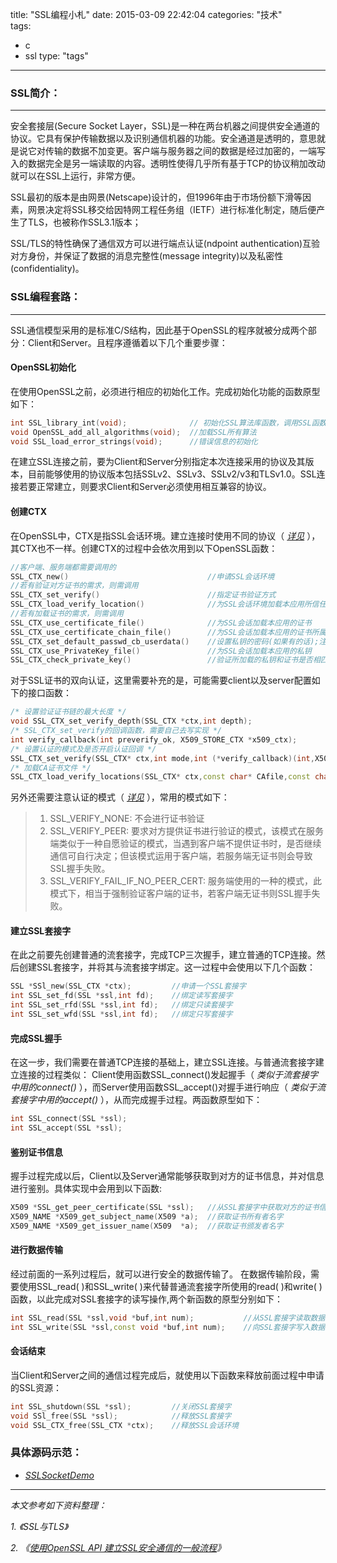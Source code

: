 title: "SSL编程小札"
date: 2015-03-09 22:42:04
categories: "技术"  
tags: 
  - c
  - ssl 
type: "tags"
---

### SSL简介：
---

安全套接层(Secure Socket Layer，SSL)是一种在两台机器之间提供安全通道的协议。它具有保护传输数据以及识别通信机器的功能。安全通道是透明的，意思就是说它对传输的数据不加变更。客户端与服务器之间的数据是经过加密的，一端写入的数据完全是另一端读取的内容。透明性使得几乎所有基于TCP的协议稍加改动就可以在SSL上运行，非常方便。

SSL最初的版本是由网景(Netscape)设计的，但1996年由于市场份额下滑等因素，网景决定将SSL移交给因特网工程任务组（IETF）进行标准化制定，随后便产生了TLS，也被称作SSL3.1版本；

SSL/TLS的特性确保了通信双方可以进行端点认证(ndpoint authentication)互验对方身份，并保证了数据的消息完整性(message integrity)以及私密性(confidentiality)。
<!--more-->
### SSL编程套路：
---

SSL通信模型采用的是标准C/S结构，因此基于OpenSSL的程序就被分成两个部分：Client和Server。且程序遵循着以下几个重要步骤：

#### OpenSSL初始化

在使用OpenSSL之前，必须进行相应的初始化工作。完成初始化功能的函数原型如下： 
```cpp
int SSL_library_int(void);              // 初始化SSL算法库函数，调用SSL函数之前必须调用此函数
void OpenSSL_add_all_algorithms(void);  //加载SSL所有算法
void SSL_load_error_strings(void);      //错误信息的初始化  
```
在建立SSL连接之前，要为Client和Server分别指定本次连接采用的协议及其版本，目前能够使用的协议版本包括SSLv2、SSLv3、SSLv2/v3和TLSv1.0。SSL连接若要正常建立，则要求Client和Server必须使用相互兼容的协议。

#### 创建CTX

在OpenSSL中，CTX是指SSL会话环境。建立连接时使用不同的协议（ [*详见*](http://www.openssl.org/docs/ssl/SSL_CTX_new.html) ），其CTX也不一样。创建CTX的过程中会依次用到以下OpenSSL函数：
```cpp
//客户端、服务端都需要调用的
SSL_CTX_new()                               //申请SSL会话环境
//若有验证对方证书的需求，则需调用
SSL_CTX_set_verify()                        //指定证书验证方式
SSL_CTX_load_verify_location()              //为SSL会话环境加载本应用所信任的CA证书列表
//若有加载证书的需求，则需调用
SSL_CTX_use_certificate_file()              //为SSL会话加载本应用的证书
SSL_CTX_use_certificate_chain_file()        //为SSL会话加载本应用的证书所属的证书链
SSL_CTX_set_default_passwd_cb_userdata()    //设置私钥的密码(如果有的话);注：需要在加载私钥之前设置
SSL_CTX_use_PrivateKey_file()               //为SSL会话加载本应用的私钥
SSL_CTX_check_private_key()                 //验证所加载的私钥和证书是否相匹配
```

对于SSL证书的双向认证，这里需要补充的是，可能需要client以及server配置如下的接口函数：
```cpp
/* 设置验证证书链的最大长度 */
void SSL_CTX_set_verify_depth(SSL_CTX *ctx,int depth);
/* SSL_CTX_set_verify的回调函数，需要自己去写实现 */
int verify_callback(int preverify_ok, X509_STORE_CTX *x509_ctx);
/* 设置认证的模式及是否开启认证回调 */
SSL_CTX_set_verify(SSL_CTX* ctx,int mode,int (*verify_callback)(int,X509_STORE_CTX*));
/* 加载CA证书文件 */
SSL_CTX_load_verify_locations(SSL_CTX* ctx,const char* CAfile,const char* CApath);
```
另外还需要注意认证的模式（ [*详见*](https://www.openssl.org/docs/ssl/SSL_CTX_set_verify.html) ），常用的模式如下：

> 1. SSL_VERIFY_NONE:
    不会进行证书验证
> 2. SSL_VERIFY_PEER:
    要求对方提供证书进行验证的模式，该模式在服务端类似于一种自愿验证的模式，当遇到客户端不提供证书时，是否继续通信可自行决定；但该模式运用于客户端，若服务端无证书则会导致SSL握手失败。
> 3. SSL_VERIFY_FAIL_IF_NO_PEER_CERT:
    服务端使用的一种的模式，此模式下，相当于强制验证客户端的证书，若客户端无证书则SSL握手失败。

#### 建立SSL套接字

在此之前要先创建普通的流套接字，完成TCP三次握手，建立普通的TCP连接。然后创建SSL套接字，并将其与流套接字绑定。这一过程中会使用以下几个函数：
```cpp
SSL *SSl_new(SSL_CTX *ctx);         //申请一个SSL套接字
int SSL_set_fd(SSL *ssl,int fd);    //绑定读写套接字
int SSL_set_rfd(SSL *ssl,int fd);   //绑定只读套接字
int SSL_set_wfd(SSL *ssl,int fd);   //绑定只写套接字
```

#### 完成SSL握手

在这一步，我们需要在普通TCP连接的基础上，建立SSL连接。与普通流套接字建立连接的过程类似：
Client使用函数SSL_connect()发起握手（ *类似于流套接字中用的connect()* ），而Server使用函数SSL_accept()对握手进行响应（ *类似于流套接字中用的accept()* ），从而完成握手过程。两函数原型如下：
```cpp
int SSL_connect(SSL *ssl);
int SSL_accept(SSL *ssl);
```

#### 鉴别证书信息

握手过程完成以后，Client以及Server通常能够获取到对方的证书信息，并对信息进行鉴别。具体实现中会用到以下函数:
```cpp
X509 *SSL_get_peer_certificate(SSL *ssl);   //从SSL套接字中获取对方的证书信息
X509_NAME *X509_get_subject_name(X509 *a);  //获取证书所有者名字
X509_NAME *X509_get_issuer_name(X509  *a);  //获取证书颁发者名字
```

#### 进行数据传输

经过前面的一系列过程后，就可以进行安全的数据传输了。
在数据传输阶段，需要使用SSL_read( )和SSL_write( )来代替普通流套接字所使用的read( )和write( )函数，以此完成对SSL套接字的读写操作,两个新函数的原型分别如下：
```cpp
int SSL_read(SSL *ssl,void *buf,int num);           //从SSL套接字读取数据
int SSL_write(SSL *ssl,const void *buf,int num);    //向SSL套接字写入数据
```

#### 会话结束

当Client和Server之间的通信过程完成后，就使用以下函数来释放前面过程中申请的SSL资源： 
```cpp
int SSL_shutdown(SSL *ssl);         //关闭SSL套接字
void SSl_free(SSL *ssl);            //释放SSL套接字
void SSL_CTX_free(SSL_CTX *ctx);    //释放SSL会话环境
```

### 具体源码示范：

- [*SSLSocketDemo*](https://github.com/JiangInk/SSLSocketDemo)

---

*本文参考如下资料整理：*

*1. 《SSL与TLS》*

*2. 《[使用OpenSSL API 建立SSL安全通信的一般流程](http://blog.bccn.net/Ping_Fani07/13407)》*


